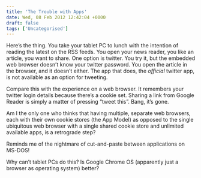 ```yaml
---
title: 'The Trouble with Apps'
date: Wed, 08 Feb 2012 12:42:04 +0000
draft: false
tags: ['Uncategorised']
---
```


Here’s the thing. You take your tablet PC to lunch with the intention of reading the latest on the RSS feeds. You open your news reader, you like an article, you want to share. One option is twitter. You try it, but the embedded web browser doesn’t know your twitter password. You open the article in the browser, and it doesn’t either. The app that does, the _official_ twitter app, is not available as an option for tweeting.

Compare this with the experience on a web browser. It remembers your twitter login details because there’s a cookie set. Sharing a link from Google Reader is simply a matter of pressing “tweet this”. Bang, it’s gone.

Am I the only one who thinks that having multiple, separate web browsers, each with their own cookie stores (the App Model) as opposed to the single ubiquitous web browser with a single shared cookie store and unlimited available apps, is a retrograde step?

Reminds me of the nightmare of cut-and-paste between applications on MS-DOS!

Why can’t tablet PCs do this? Is Google Chrome OS (apparently just a browser as operating system) better?